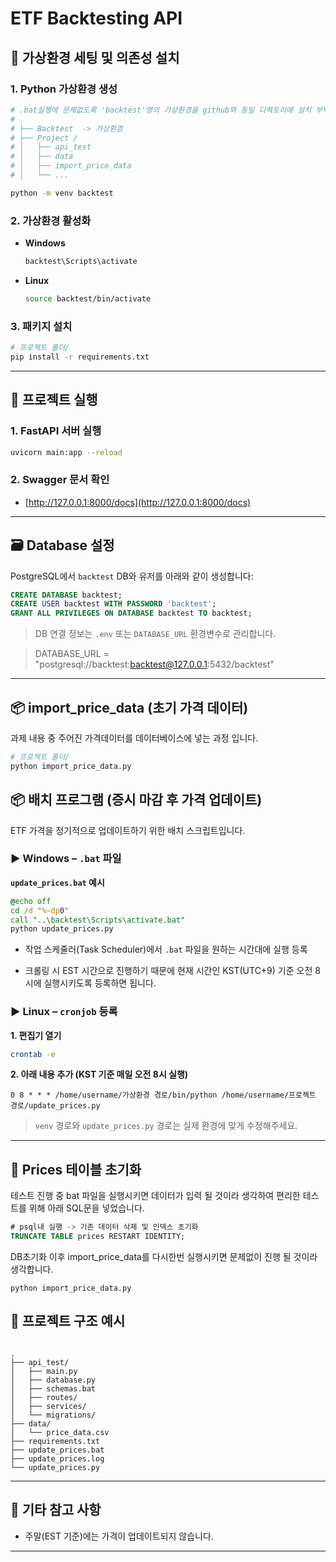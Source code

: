 # ETF Backtesting API


## 🔧 가상환경 세팅 및 의존성 설치

### 1. Python 가상환경 생성

```bash
# .bat실행에 문제없도록 'backtest'명의 가상환경을 github와 동일 디렉토리에 설치 부탁드립니다.
# .
# ├── Backtest  -> 가상환경
# ├── Project /
# │   ├── api_test
# │   ├── data
# │   ├── import_price_data
# │   └── ...

python -m venv backtest
```


### 2. 가상환경 활성화

- **Windows**
  ```bash
  backtest\Scripts\activate
  ```

- **Linux**
  ```bash
  source backtest/bin/activate
  ```

### 3. 패키지 설치

```bash
# 프로젝트 폴더/
pip install -r requirements.txt
```

---

## 🏃 프로젝트 실행

### 1. FastAPI 서버 실행

```bash
uvicorn main:app --reload
```

### 2. Swagger 문서 확인
- [http://127.0.0.1:8000/docs](http://127.0.0.1:8000/docs)

---

## 🗃️ Database 설정

PostgreSQL에서 `backtest` DB와 유저를 아래와 같이 생성합니다:

```sql
CREATE DATABASE backtest;
CREATE USER backtest WITH PASSWORD 'backtest';
GRANT ALL PRIVILEGES ON DATABASE backtest TO backtest;
```

> DB 연결 정보는 `.env` 또는 `DATABASE_URL` 환경변수로 관리합니다.

> DATABASE_URL = "postgresql://backtest:backtest@127.0.0.1:5432/backtest"

---
## 📦 import_price_data (초기 가격 데이터)
과제 내용 중 주어진 가격데이터를 데이터베이스에 넣는 과정 입니다.
```bash
# 프로젝트 폴더/
python import_price_data.py
```



## 📦 배치 프로그램 (증시 마감 후 가격 업데이트)

ETF 가격을 정기적으로 업데이트하기 위한 배치 스크립트입니다.

### ▶ Windows – `.bat` 파일

**`update_prices.bat` 예시**

```bat
@echo off
cd /d "%~dp0"  
call "..\backtest\Scripts\activate.bat"
python update_prices.py
```

- 작업 스케줄러(Task Scheduler)에서 `.bat` 파일을 원하는 시간대에 실행 등록

- 크롤링 시 EST 시간으로 진행하기 때문에 현재 시간인 KST(UTC+9) 기준 오전 8시에 실행시키도록 등록하면 됩니다.

### ▶ Linux – `cronjob` 등록

**1. 편집기 열기**
```bash
crontab -e
```

**2. 아래 내용 추가 (KST 기준 매일 오전 8시 실행)**
```cron
0 8 * * * /home/username/가상환경 경로/bin/python /home/username/프로젝트 경로/update_prices.py
```

> `venv` 경로와 `update_prices.py` 경로는 실제 환경에 맞게 수정해주세요.

---
## 📓 Prices 테이블 초기화
테스트 진행 중 bat 파일을 실행시키면 데이터가 입력 될 것이라 생각하여 편리한 테스트를 위해 아래 SQL문을 넣었습니다.
```sql
# psql내 실행 -> 기존 데이터 삭제 및 인덱스 초기화
TRUNCATE TABLE prices RESTART IDENTITY;
```

DB초기화 이후 import_price_data를 다시한번 실행시키면 문제없이 진행 될 것이라 생각합니다.
```
python import_price_data.py
```



## 📁 프로젝트 구조 예시

```

.
├── api_test/
│   ├── main.py
│   ├── database.py
│   ├── schemas.bat
│   ├── routes/
│   ├── services/
│   └── migrations/
├── data/
│   └── price_data.csv
├── requirements.txt
├── update_prices.bat
├── update_prices.log
└── update_prices.py
```

---

## 📌 기타 참고 사항
- 주말(EST 기준)에는 가격이 업데이트되지 않습니다.
---
